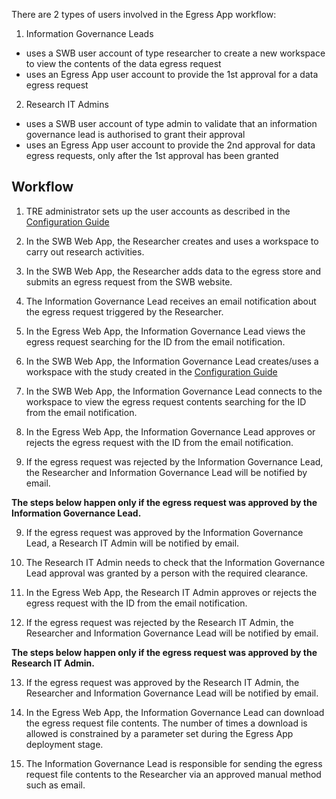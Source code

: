 There are 2 types of users involved in the Egress App workflow:
1) Information Governance Leads
- uses a SWB user account of type researcher to create a new workspace to view the contents of the data egress request
- uses an Egress App user account to provide the 1st approval for a data egress request
2) Research IT Admins
- uses a SWB user account of type admin to validate that an information governance lead is authorised to grant their approval
- uses an Egress App user account to provide the 2nd approval for data egress requests, only after the 1st approval has been granted

## Workflow

1) TRE administrator sets up the user accounts as described in the [Configuration Guide](./ConfigurationGuide.md)

2) In the SWB Web App, the Researcher creates and uses a workspace to carry out research activities.

3) In the SWB Web App, the Researcher adds data to the egress store and submits an egress request from the SWB website.

4) The Information Governance Lead receives an email notification about the egress request triggered by the Researcher.

5) In the Egress Web App, the Information Governance Lead views the egress request searching for the ID from the email notification.

5) In the SWB Web App, the Information Governance Lead creates/uses a workspace with the study created in the [Configuration Guide](./ConfigurationGuide.md)

6) In the SWB Web App, the Information Governance Lead connects to the workspace to view the egress request contents searching for the ID from the email notification.

7) In the Egress Web App, the Information Governance Lead approves or rejects the egress request with the ID from the email notification.

8) If the egress request was rejected by the Information Governance Lead, the Researcher and Information Governance Lead will be notified by email.

**The steps below happen only if the egress request was approved by the Information Governance Lead.**

9) If the egress request was approved by the Information Governance Lead, a Research IT Admin will be notified by email.

10) The Research IT Admin needs to check that the Information Governance Lead approval was granted by a person with the required clearance.

11) In the Egress Web App, the Research IT Admin approves or rejects the egress request with the ID from the email notification.

12) If the egress request was rejected by the Research IT Admin, the Researcher and Information Governance Lead will be notified by email.

**The steps below happen only if the egress request was approved by the Research IT Admin.**

13) If the egress request was approved by the Research IT Admin, the Researcher and Information Governance Lead will be notified by email.

14) In the Egress Web App, the Information Governance Lead can download the egress request file contents. The number of times a download is allowed is constrained by a parameter set during the Egress App deployment stage.

15) The Information Governance Lead is responsible for sending the egress request file contents to the Researcher via an approved manual method such as email.

